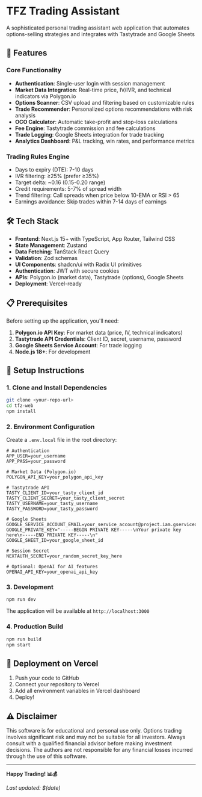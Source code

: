 # TFZ Trading Assistant

A sophisticated personal trading assistant web application that automates options-selling strategies and integrates with Tastytrade and Google Sheets

## 🚀 Features

### Core Functionality
- **Authentication**: Single-user login with session management
- **Market Data Integration**: Real-time price, IV/IVR, and technical indicators via Polygon.io
- **Options Scanner**: CSV upload and filtering based on customizable rules
- **Trade Recommender**: Personalized options recommendations with risk analysis
- **OCO Calculator**: Automatic take-profit and stop-loss calculations
- **Fee Engine**: Tastytrade commission and fee calculations
- **Trade Logging**: Google Sheets integration for trade tracking
- **Analytics Dashboard**: P&L tracking, win rates, and performance metrics

### Trading Rules Engine
- Days to expiry (DTE): 7-10 days
- IVR filtering: ≥25% (prefer ≥35%)
- Target delta: ~0.16 (0.15-0.20 range)
- Credit requirements: 5-7% of spread width
- Trend filtering: Call spreads when price below 10-EMA or RSI > 65
- Earnings avoidance: Skip trades within 7-14 days of earnings

## 🛠 Tech Stack

- **Frontend**: Next.js 15+ with TypeScript, App Router, Tailwind CSS
- **State Management**: Zustand
- **Data Fetching**: TanStack React Query
- **Validation**: Zod schemas
- **UI Components**: shadcn/ui with Radix UI primitives
- **Authentication**: JWT with secure cookies
- **APIs**: Polygon.io (market data), Tastytrade (options), Google Sheets
- **Deployment**: Vercel-ready

## 📋 Prerequisites

Before setting up the application, you'll need:

1. **Polygon.io API Key**: For market data (price, IV, technical indicators)
2. **Tastytrade API Credentials**: Client ID, secret, username, password
3. **Google Sheets Service Account**: For trade logging
4. **Node.js 18+**: For development

## 🔧 Setup Instructions

### 1. Clone and Install Dependencies

```bash
git clone <your-repo-url>
cd tfz-web
npm install
```

### 2. Environment Configuration

Create a `.env.local` file in the root directory:

```env
# Authentication
APP_USER=your_username
APP_PASS=your_password

# Market Data (Polygon.io)
POLYGON_API_KEY=your_polygon_api_key

# Tastytrade API
TASTY_CLIENT_ID=your_tasty_client_id
TASTY_CLIENT_SECRET=your_tasty_client_secret
TASTY_USERNAME=your_tasty_username
TASTY_PASSWORD=your_tasty_password

# Google Sheets
GOOGLE_SERVICE_ACCOUNT_EMAIL=your_service_account@project.iam.gserviceaccount.com
GOOGLE_PRIVATE_KEY="-----BEGIN PRIVATE KEY-----\nYour private key here\n-----END PRIVATE KEY-----\n"
GOOGLE_SHEET_ID=your_google_sheet_id

# Session Secret
NEXTAUTH_SECRET=your_random_secret_key_here

# Optional: OpenAI for AI features
OPENAI_API_KEY=your_openai_api_key
```

### 3. Development

```bash
npm run dev
```

The application will be available at `http://localhost:3000`

### 4. Production Build

```bash
npm run build
npm start
```

## 🚀 Deployment on Vercel

1. Push your code to GitHub
2. Connect your repository to Vercel
3. Add all environment variables in Vercel dashboard
4. Deploy!

## ⚠️ Disclaimer

This software is for educational and personal use only. Options trading involves significant risk and may not be suitable for all investors. Always consult with a qualified financial advisor before making investment decisions. The authors are not responsible for any financial losses incurred through the use of this software.

---

**Happy Trading! 📊💰**

*Last updated: $(date)*

<!-- Deployment trigger: $(date +%s) -->
